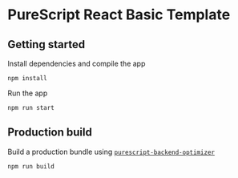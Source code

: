 # PureScript React Basic Template

## Getting started

Install dependencies and compile the app

```shell
npm install
```

Run the app

```shell
npm run start
```

## Production build

Build a production bundle using [`purescript-backend-optimizer`](https://github.com/aristanetworks/purescript-backend-optimizer)

```shell
npm run build
```
